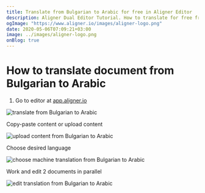 ```yaml
---
title: Translate from Bulgarian to Arabic for free in Aligner Editor
description: Aligner Dual Editor Tutorial. How to translate for free from Bulgarian to Arabic. Aligner is multilingual document management platform. 
ogImage: "https://www.aligner.io/images/aligner-logo.png"
date: 2020-05-06T07:09:21+03:00
image: ../images/aligner-logo.png
onBlog: true
---
```


# How to translate document from Bulgarian to Arabic

1. Go to editor at [app.aligner.io](https://app.aligner.io "Aligner App web page")

![translate from Bulgarian to Arabic](../aligner-blank-editor.png "translate from Bulgarian to Arabic")

Copy-paste content or upload content

![upload content from Bulgarian to Arabic](../aligner-uploaded-document.png "upload content from Bulgarian to Arabic")

Choose desired language

![choose machine translation from Bulgarian to Arabic](../aligner-language-dropdown.png "choose machine translation from Bulgarian to Arabic")

Work and edit 2 documents in parallel

![edit translation from Bulgarian to Arabic](../aligner-double-sitded-editor.png "edit translation from Bulgarian to Arabic")

